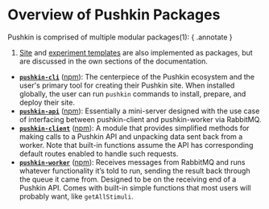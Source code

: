 # Overview of Pushkin Packages

Pushkin is comprised of multiple modular packages(1):
{ .annotate }

1. [Site](../site-templates/site-templates-overview.md) and [experiment templates](../exp-templates/exp-templates-overview.md) are also implemented as packages, but are discussed in the own sections of the documentation.

- [**`pushkin-cli`**](./pushkin-cli.md) ([npm](https://www.npmjs.com/package/pushkin-cli)): The centerpiece of the Pushkin ecosystem and the user's primary tool for creating their Pushkin site. When installed globally, the user can run `pushkin` commands to install, prepare, and deploy their site.
- [**`pushkin-api`**](./pushkin-api.md) ([npm](https://www.npmjs.com/package/pushkin-api)): Essentially a mini-server designed with the use case of interfacing between pushkin-client and pushkin-worker via RabbitMQ.
- [**`pushkin-client`**](./pushkin-client.md) ([npm](https://www.npmjs.com/package/pushkin-client)): A module that provides simplified methods for making calls to a Pushkin API and unpacking data sent back from a worker. Note that built-in functions assume the API has corresponding default routes enabled to handle such requests.
- [**`pushkin-worker`**](./pushkin-worker.md) ([npm](https://www.npmjs.com/package/pushkin-worker)): Receives messages from RabbitMQ and runs whatever functionality it’s told to run, sending the result back through the queue it came from. Designed to be on the receiving end of a Pushkin API. Comes with built-in simple functions that most users will probably want, like `getAllStimuli`.
